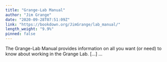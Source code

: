 ```yaml
---
title: "Grange-Lab Manual"
author: "Jim Grange"
date: "2020-09-28T07:51:09Z"
link: "https://bookdown.org/JimGrange/lab_manual/"
length_weight: "9.9%"
pinned: false
---
```


The Grange-Lab Manual provides information on all you want (or need) to know about working in the Grange Lab. [...]  ...
